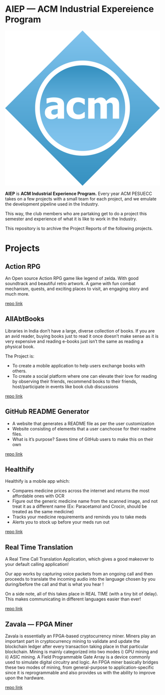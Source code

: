 # AIEP — ACM Industrial Expereience Program


![ACM](logo.png)


**AIEP** is **ACM Industrial Experience Program.** Every year ACM PESUECC takes on a few projects with a small team for each project, and we emulate the development pipeline used in the Industry.


This way, the club members who are partaking get to do a project this semester and experience of what it is like to work in the Industry.


This repository is to archive the Project Reports of the following projects.

# Projects

## Action RPG

An Open source Action RPG game like legend of zelda. With good soundtrack and beautiful retro artwork. A game with fun combat mechanism, quests, and exciting places to visit, an engaging story and much more.



[repo link](https://github.com/acmpesuecc/actionrpg)

## AllAbtBooks

Libraries in India don’t have a large, diverse collection of books. If you are an avid reader, buying books just to read it once doesn’t make sense as it is very expensive and reading e-books just isn’t the same as reading a physical book.

The Project is:
+ To create a mobile application to help users exchange books with others.
+ To create a social platform where one can elevate their love for reading by observing their friends, recommend books to their friends, host/participate in events like book club discussions



[repo link](https://github.com/acmpesuecc/allabtbooks)

## GitHub README Generator

+ A website that generates a README file as per the user customization
+ Website consisting of elements that a user canchoose for their readme files.
+ What is it’s purpose? Saves time of GitHub users to make this on their own



[repo link](https://github.com/acmpesuecc/readme-generator)

## Healthify

Healthify is a mobile app which:
+ Compares medicine prices across the internet and returns the most affordable ones with OCR
+ Figure out the generic medicine name from the scanned image, and not treat it as a different name (Ex: Paracetamol and Crocin, should be treated as the same medicine)
+ Tracks your medicine requirements and reminds you to take meds
+ Alerts you to stock up before your meds run out



[repo link](https://github.com/acmpesuecc/healthify)

## Real Time Translation

A Real Time Call Translation Application, which gives a good makeover to your default calling application!

Our app works by capturing voice packets from an ongoing call and then proceeds to translate the incoming audio into the language chosen by you during/before the call and that is what you hear !

On a side note, all of this takes place in REAL TIME (with a tiny bit of delay). 
This makes communicating in different languages easier than ever!



[repo link](https://github.com/acmpesuecc/translator)

## Zavala — FPGA Miner

Zavala is essentially an FPGA-based cryptocurrency miner. Miners play an important part in cryptocurrency mining to validate and update the blockchain ledger after every transaction taking place in that particular blockchain. Mining is mainly categorized into two modes i) GPU mining and ii) ASIC mining. A Field Programmable Gate Array is a device commonly used to simulate digital circuitry and logic. An FPGA miner basically bridges these two modes of mining, from general-purpose to application-specific since it is reprogrammable and also provides us with the ability to improve upon the hardware.



[repo link](https://github.com/acmpesuecc/zavala)
